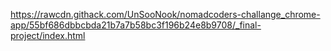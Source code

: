 <https://rawcdn.githack.com/UnSooNook/nomadcoders-challange_chrome-app/55bf686dbbcbda21b7a7b58bc3f196b24e8b9708/_final-project/index.html>
